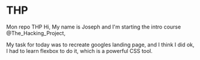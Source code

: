 # THP
Mon repo THP
 Hi, My name is Joseph and I'm starting the intro course @The_Hacking_Project,

My task for today was to recreate googles landing page, and I think I did ok, I had to learn flexbox to do it, which is a powerful CSS tool.
